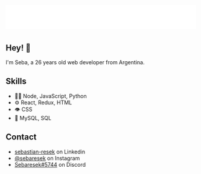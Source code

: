 <h1 align="center">
  <img src="https://raw.githubusercontent.com/sebaresek/sebaresek/main/name.svg" alt="Seba Resek" />
</h1>

## Hey! 👋
I'm Seba, a 26 years old web developer from Argentina.

## Skills
- 👨‍💻 Node, JavaScript, Python
- ⚙️ React, Redux, HTML
- 👁️ CSS 
- 💽 MySQL, SQL

## Contact
- [sebastian-resek](https://www.linkedin.com/in/sebastian-resek-585265266/) on Linkedin
- [@sebaresek](https://www.instagram.com/sebaresek/) on Instagram
- [Sebaresek#5744](./) on Discord
